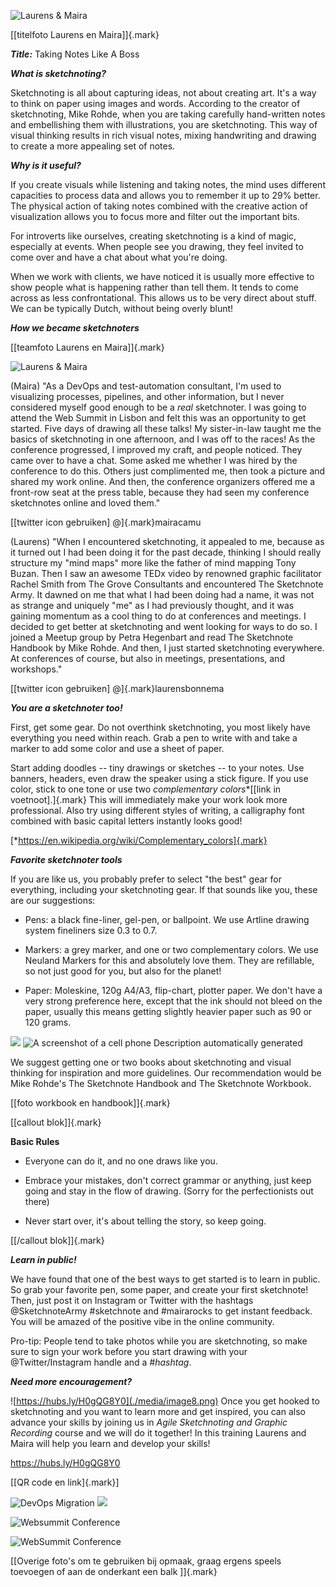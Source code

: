 ![Laurens & Maira ](./media/image1.jpeg)


[\[titelfoto Laurens en Maira\]]{.mark}

***Title:*** Taking Notes Like A Boss

***What is sketchnoting?***

Sketchnoting is all about capturing ideas, not about creating art. It's
a way to think on paper using images and words. According to the creator
of sketchnoting, Mike Rohde, when you are taking carefully hand-written
notes and embellishing them with illustrations, you are sketchnoting.
This way of visual thinking results in rich visual notes, mixing
handwriting and drawing to create a more appealing set of notes.

***Why is it useful?***

If you create visuals while listening and taking notes, the mind uses
different capacities to process data and allows you to remember it up to
29% better. The physical action of taking notes combined with the
creative action of visualization allows you to focus more and filter out
the important bits.

For introverts like ourselves, creating sketchnoting is a kind of magic,
especially at events. When people see you drawing, they feel invited to
come over and have a chat about what you're doing.

When we work with clients, we have noticed it is usually more effective
to show people what is happening rather than tell them. It tends to come
across as less confrontational. This allows us to be very direct about
stuff. We can be typically Dutch, without being overly blunt!

***How we became sketchnoters***

[\[teamfoto Laurens en Maira\]]{.mark}

![Laurens & Maira ](./media/image5.jpeg)


(Maira) "As a DevOps and test-automation consultant, I'm used to
visualizing processes, pipelines, and other information, but I never
considered myself good enough to be a *real* sketchnoter. I was going to
attend the Web Summit in Lisbon and felt this was an opportunity to get
started. Five days of drawing all these talks! My sister-in-law taught
me the basics of sketchnoting in one afternoon, and I was off to the
races! As the conference progressed, I improved my craft, and people
noticed. They came over to have a chat. Some asked me whether I was
hired by the conference to do this. Others just complimented me, then
took a picture and shared my work online. And then, the conference
organizers offered me a front-row seat at the press table, because they
had seen my conference sketchnotes online and loved them."

[\[twitter icon gebruiken\] @]{.mark}mairacamu

(Laurens) "When I encountered sketchnoting, it appealed to me, because
as it turned out I had been doing it for the past decade, thinking I
should really structure my "mind maps" more like the father of mind
mapping Tony Buzan. Then I saw an awesome TEDx video by renowned graphic
facilitator Rachel Smith from The Grove Consultants and encountered The
Sketchnote Army. It dawned on me that what I had been doing had a name,
it was not as strange and uniquely "me" as I had previously thought, and
it was gaining momentum as a cool thing to do at conferences and
meetings. I decided to get better at sketchnoting and went looking for
ways to do so. I joined a Meetup group by Petra Hegenbart and read The
Sketchnote Handbook by Mike Rohde. And then, I just started sketchnoting
everywhere. At conferences of course, but also in meetings,
presentations, and workshops."

[\[twitter icon gebruiken\] @]{.mark}laurensbonnema

***You are a sketchnoter too!***

First, get some gear. Do not overthink sketchnoting, you most likely
have everything you need within reach. Grab a pen to write with and take
a marker to add some color and use a sheet of paper.

Start adding doodles -- tiny drawings or sketches -- to your notes. Use
banners, headers, even draw the speaker using a stick figure. If you use
color, stick to one tone or use two *complementary colors*\*[\[link in
voetnoot\].]{.mark} This will immediately make your work look more
professional. Also try using different styles of writing, a calligraphy
font combined with basic capital letters instantly looks good!

[\*https://en.wikipedia.org/wiki/Complementary_colors]{.mark}

***Favorite sketchnoter tools***

If you are like us, you probably prefer to select "the best" gear for
everything, including your sketchnoting gear. If that sounds like you,
these are our suggestions:

-   Pens: a black fine-liner, gel-pen, or ballpoint. We use Artline
    drawing system fineliners size 0.3 to 0.7.

-   Markers: a grey marker, and one or two complementary colors. We use
    Neuland Markers for this and absolutely love them. They are
    refillable, so not just good for you, but also for the planet!

-   Paper: Moleskine, 120g A4/A3, flip-chart, plotter paper. We don't
    have a very strong preference here, except that the ink should not
    bleed on the paper, usually this means getting slightly heavier
    paper such as 90 or 120 grams.

![](./media/image6.jpg)
![A screenshot of a cell phone Description
automatically
generated](./media/image7.png)


We suggest getting one or two books about sketchnoting and visual
thinking for inspiration and more guidelines. Our recommendation would
be Mike Rohde's The Sketchnote Handbook and The Sketchnote Workbook.

[\[foto workbook en handbook\]]{.mark}

[\[callout blok\]]{.mark}

**Basic Rules**

-   Everyone can do it, and no one draws like you.

-   Embrace your mistakes, don't correct grammar or anything, just keep
    going and stay in the flow of drawing. (Sorry for the perfectionists
    out there)

-   Never start over, it's about telling the story, so keep going.

[\[/callout blok\]]{.mark}

***Learn in public!***

We have found that one of the best ways to get started is to learn in
public. So grab your favorite pen, some paper, and create your first
sketchnote! Then, just post it on Instagram or Twitter with the hashtags
\@SketchnoteArmy #sketchnote and #mairarocks to get instant feedback.
You will be amazed of the positive vibe in the online community.

Pro-tip: People tend to take photos while you are sketchnoting, so make
sure to sign your work before you start drawing with your
\@Twitter/Instagram handle and a *#hashtag*.

***Need more encouragement?***

![https://hubs.ly/H0gQG8Y0](./media/image8.png)
Once you get hooked to sketchnoting and
you want to learn more and get inspired, you can also advance your
skills by joining us in *Agile Sketchnoting and Graphic Recording*
course and we will do it together! In this training Laurens and Maira
will help you learn and develop your skills!

<https://hubs.ly/H0gQG8Y0>

[\[QR code en link]{.mark}\]

![DevOps Migration](./media/image9.jpeg)
![](./media/image10.jpeg)


![Websummit Conference ](./media/image11.jpeg)


![WebSummit Conference](./media/image12.jpeg)


[\[Overige foto's om te gebruiken bij opmaak, graag ergens speels
toevoegen of aan de onderkant een balk \]]{.mark}
